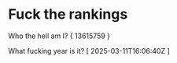 # Fuck the rankings

Who the hell am I?
{ 13615759 }

What fucking year is it?
[ 2025-03-11T16:06:40Z ]
